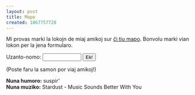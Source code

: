 ```yaml
---
layout: post
title: Mapo
created: 1067757720
---
```

Mi provas marki la lokojn de miaj amikoj sur <a href="http://ljmaps.robobeasts.com/viewmap.php?user=argilo">ĉi tiu mapo</a>.  Bonvolu marki vian lokon per la jena formularo.

<form action="http://ljmaps.robobeasts.com/setlocation.php"><p>Uzanto-nomo: <input type="text" name="user" size="10" maxlength="15" /> <input type="submit" value="Ek!" /></p></form>

(Poste faru la samon por viaj amikoj!)

**Nuna humoro:** suspir'  
**Nuna muziko:** Stardust - Music Sounds Better With You
